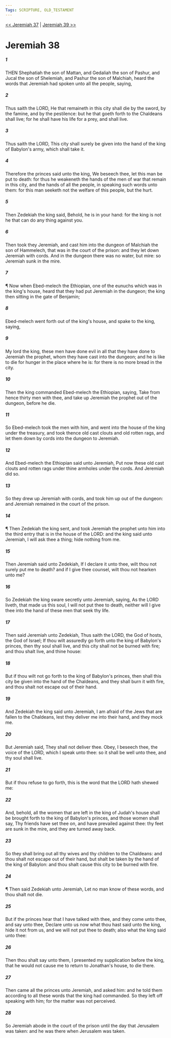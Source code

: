 ```yaml
---
Tags: SCRIPTURE, OLD_TESTAMENT
---
```


[<< Jeremiah 37](OLD_TESTAMENT/24_Jeremiah/Jeremiah_37.md) | [Jeremiah 39 >>](OLD_TESTAMENT/24_Jeremiah/Jeremiah_39.md)

# Jeremiah 38

##### 1

THEN Shephatiah the son of Mattan, and Gedaliah the son of Pashur, and Jucal the son of Shelemiah, and Pashur the son of Malchiah, heard the words that Jeremiah had spoken unto all the people, saying,

##### 2

Thus saith the LORD, He that remaineth in this city shall die by the sword, by the famine, and by the pestilence: but he that goeth forth to the Chaldeans shall live; for he shall have his life for a prey, and shall live.

##### 3

Thus saith the LORD, This city shall surely be given into the hand of the king of Babylon's army, which shall take it.

##### 4

Therefore the princes said unto the king, We beseech thee, let this man be put to death: for thus he weakeneth the hands of the men of war that remain in this city, and the hands of all the people, in speaking such words unto them: for this man seeketh not the welfare of this people, but the hurt.

##### 5

Then Zedekiah the king said, Behold, he is in your hand: for the king is not he that can do any thing against you.

##### 6

Then took they Jeremiah, and cast him into the dungeon of Malchiah the son of Hammelech, that was in the court of the prison: and they let down Jeremiah with cords. And in the dungeon there was no water, but mire: so Jeremiah sunk in the mire.

##### 7

¶ Now when Ebed-melech the Ethiopian, one of the eunuchs which was in the king's house, heard that they had put Jeremiah in the dungeon; the king then sitting in the gate of Benjamin;

##### 8

Ebed-melech went forth out of the king's house, and spake to the king, saying,

##### 9

My lord the king, these men have done evil in all that they have done to Jeremiah the prophet, whom they have cast into the dungeon; and he is like to die for hunger in the place where he is: for there is no more bread in the city.

##### 10

Then the king commanded Ebed-melech the Ethiopian, saying, Take from hence thirty men with thee, and take up Jeremiah the prophet out of the dungeon, before he die.

##### 11

So Ebed-melech took the men with him, and went into the house of the king under the treasury, and took thence old cast clouts and old rotten rags, and let them down by cords into the dungeon to Jeremiah.

##### 12

And Ebed-melech the Ethiopian said unto Jeremiah, Put now these old cast clouts and rotten rags under thine armholes under the cords. And Jeremiah did so.

##### 13

So they drew up Jeremiah with cords, and took him up out of the dungeon: and Jeremiah remained in the court of the prison.

##### 14

¶ Then Zedekiah the king sent, and took Jeremiah the prophet unto him into the third entry that is in the house of the LORD: and the king said unto Jeremiah, I will ask thee a thing; hide nothing from me.

##### 15

Then Jeremiah said unto Zedekiah, If I declare it unto thee, wilt thou not surely put me to death? and if I give thee counsel, wilt thou not hearken unto me?

##### 16

So Zedekiah the king sware secretly unto Jeremiah, saying, As the LORD liveth, that made us this soul, I will not put thee to death, neither will I give thee into the hand of these men that seek thy life.

##### 17

Then said Jeremiah unto Zedekiah, Thus saith the LORD, the God of hosts, the God of Israel; If thou wilt assuredly go forth unto the king of Babylon's princes, then thy soul shall live, and this city shall not be burned with fire; and thou shalt live, and thine house:

##### 18

But if thou wilt not go forth to the king of Babylon's princes, then shall this city be given into the hand of the Chaldeans, and they shall burn it with fire, and thou shalt not escape out of their hand.

##### 19

And Zedekiah the king said unto Jeremiah, I am afraid of the Jews that are fallen to the Chaldeans, lest they deliver me into their hand, and they mock me.

##### 20

But Jeremiah said, They shall not deliver thee. Obey, I beseech thee, the voice of the LORD, which I speak unto thee: so it shall be well unto thee, and thy soul shall live.

##### 21

But if thou refuse to go forth, this is the word that the LORD hath shewed me:

##### 22

And, behold, all the women that are left in the king of Judah's house shall be brought forth to the king of Babylon's princes, and those women shall say, Thy friends have set thee on, and have prevailed against thee: thy feet are sunk in the mire, and they are turned away back.

##### 23

So they shall bring out all thy wives and thy children to the Chaldeans: and thou shalt not escape out of their hand, but shalt be taken by the hand of the king of Babylon: and thou shalt cause this city to be burned with fire.

##### 24

¶ Then said Zedekiah unto Jeremiah, Let no man know of these words, and thou shalt not die.

##### 25

But if the princes hear that I have talked with thee, and they come unto thee, and say unto thee, Declare unto us now what thou hast said unto the king, hide it not from us, and we will not put thee to death; also what the king said unto thee:

##### 26

Then thou shalt say unto them, I presented my supplication before the king, that he would not cause me to return to Jonathan's house, to die there.

##### 27

Then came all the princes unto Jeremiah, and asked him: and he told them according to all these words that the king had commanded. So they left off speaking with him; for the matter was not perceived.

##### 28

So Jeremiah abode in the court of the prison until the day that Jerusalem was taken: and he was there when Jerusalem was taken.
